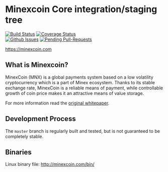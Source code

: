 Minexcoin Core integration/staging tree
=====================================

[![Build Status](https://travis-ci.org/minexcoin/minexcoin.svg?branch=master)](https://travis-ci.org/minexcoin/minexcoin)
[![Coverage Status](https://coveralls.io/repos/github/minexcoin/minexcoin/badge.svg?branch=master)](https://coveralls.io/github/minexcoin/minexcoin?branch=master)  
[![Github Issues](http://githubbadges.herokuapp.com/minexcoin/minexcoin/issues.svg?style=flat-square)](https://github.com/minexcoin/minexcoin/issues)
[![Pending Pull-Requests](http://githubbadges.herokuapp.com/minexcoin/minexcoin/pulls.svg?style=flat-square)](https://github.com/minexcoin/minexcoin/pulls)

https://minexcoin.com

What is Minexcoin?
----------------

MinexCoin (MNX) is a global payments system based on a low volatility cryptocurrency
which is a part of Minex ecosystem. Thanks to its stable exchange rate, MinexCoin
is a reliable means of payment, while controllable growth of coin price makes it an
attractive means of value storage. 

For more information read the
[original whitepaper](https://minexcoin.com/html/download/wpeng.pdf).

Development Process
-------------------

The `master` branch is regularly built and tested, but is not guaranteed to be
completely stable.

Binaries
-------------------

Linux binary file: http://minexcoin.com/bin/
